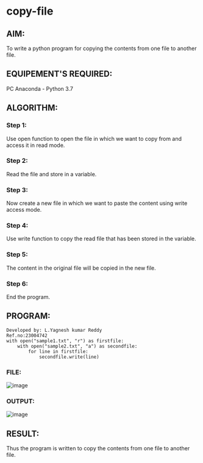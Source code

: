 # copy-file
## AIM:
To write a python program for copying the contents from one file to another file.
## EQUIPEMENT'S REQUIRED: 
PC
Anaconda - Python 3.7
## ALGORITHM: 
### Step 1:
Use open function to open the file in which we want to copy from and access it in read mode.
### Step 2: 
Read the file and store in a variable.
### Step 3: 
Now create a new file in which we want to paste the content using write access mode.
### Step 4:  
Use write function to copy the read file that has been stored in the variable.
### Step 5: 
The content in the original file will be copied in the new file.
### Step 6: 
End the program.
## PROGRAM:
```
Developed by: L.Yagnesh kumar Reddy
Ref.no:23004742
with open("sample1.txt", "r") as firstfile:
    with open("sample2.txt", "a") as secondfile:
        for line in firstfile:
            secondfile.write(line)
```
### FILE:
![image](https://user-images.githubusercontent.com/119389139/215118151-7ccd79f8-e06c-43bd-877e-983d2d3ae3b4.png)
### OUTPUT:
![image](https://user-images.githubusercontent.com/119389139/215118371-26568a26-2f45-46fc-85d9-58466f26a728.png)

## RESULT:
Thus the program is written to copy the contents from one file to another file.
